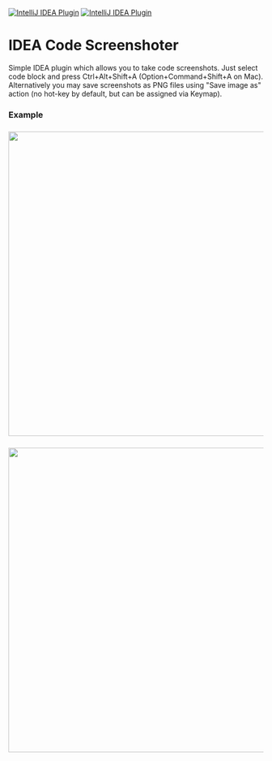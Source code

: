 [![IntelliJ IDEA Plugin](https://img.shields.io/jetbrains/plugin/v/9406-code-screenshots?label=plugin&logo=intellij-idea)](https://plugins.jetbrains.com/plugin/9406-code-screenshots/)
[![IntelliJ IDEA Plugin](https://img.shields.io/jetbrains/plugin/d/9406-code-screenshots?logo=intellij-idea)](https://plugins.jetbrains.com/plugin/9406-code-screenshots/)

IDEA Code Screenshoter
===

Simple IDEA plugin which allows you to take code screenshots. Just select code block and press Ctrl+Alt+Shift+A (Option+Command+Shift+A
on Mac). Alternatively you may save screenshots as PNG files using "Save image as" action (no hot-key by default, but can be assigned via Keymap).

### Example
<h3 align=center><img src="screenshots/code_screenshot_1.png" width=600></h3>
<h3 align=center><img src="screenshots/code_screenshot_2.png" width=600></h3>
